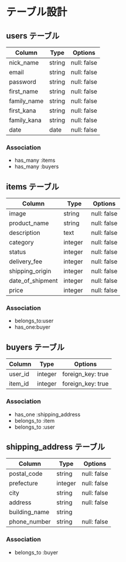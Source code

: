 # テーブル設計

## users テーブル

| Column        | Type    | Options     |
| --------------| ------  | ----------- |
| nick_name     | string  | null: false |
| email         | string  | null: false |
| password      | string  | null: false |
| first_name    | string  | null: false |
| family_name   | string  | null: false |
| first_kana    | string  | null: false |
| family_kana   | string  | null: false |
| date          | date    | null: false |
### Association

- has_many :items
- has_many :buyers

## items テーブル

| Column           | Type    　|Options           |
| -----------------| -------- | ------------------|
| image            | string   | null: false       |
| product_name     | string   | null: false       |
| description      | text     | null: false       |
| category         | integer  | null: false       |
| status           | integer  | null: false       |
| delivery_fee     | integer  | null: false       |
| shipping_origin  | integer  | null: false       |
| date_of_shipment | integer  | null: false       |
| price            | integer  | null: false       |
### Association

- belongs_to:user
- has_one:buyer

## buyers テーブル
| Column          | Type       | Options                    |
| ----------------| ---------- | -------------------------- |
| user_id         | integer    | foreign_key: true          |
| item_id         | integer    | foreign_key: true          |

### Association

- has_one :shipping_address
- belongs_to :item
- belongs_to :user

## shipping_address テーブル 

| Column          | Type       | Options                    |
| ------          | ---------- | -------------------------- |
| postal_code     | string     | null: false                |
| prefecture      | integer    | null: false                |
| city            | string     | null: false                |
| address         | string     | null: false                |
| building_name   | string     |                            |
| phone_number    | string     | null: false                | 

### Association

- belongs_to :buyer

